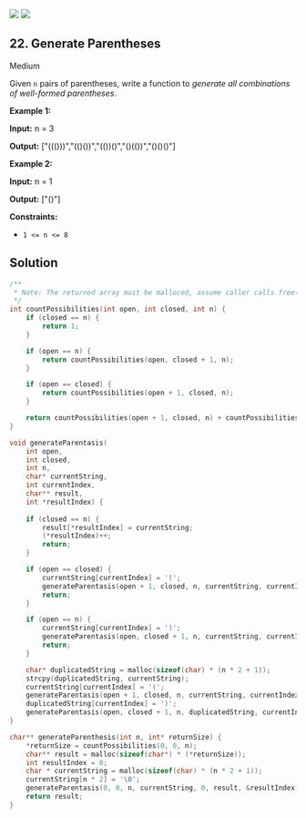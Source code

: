 [![](https://img.shields.io/github/stars/javadev/LeetCode-in-All?label=Stars&style=flat-square)](https://github.com/javadev/LeetCode-in-All)
[![](https://img.shields.io/github/forks/javadev/LeetCode-in-All?label=Fork%20me%20on%20GitHub%20&style=flat-square)](https://github.com/javadev/LeetCode-in-All/fork)

## 22\. Generate Parentheses

Medium

Given `n` pairs of parentheses, write a function to _generate all combinations of well-formed parentheses_.

**Example 1:**

**Input:** n = 3

**Output:** ["((()))","(()())","(())()","()(())","()()()"]

**Example 2:**

**Input:** n = 1

**Output:** ["()"]

**Constraints:**

*   `1 <= n <= 8`

## Solution

```c
/**
 * Note: The returned array must be malloced, assume caller calls free().
 */
int countPossibilities(int open, int closed, int n) {
    if (closed == n) {
        return 1;
    }

    if (open == n) {
        return countPossibilities(open, closed + 1, n);
    }

    if (open == closed) {
        return countPossibilities(open + 1, closed, n);
    }

    return countPossibilities(open + 1, closed, n) + countPossibilities(open, closed + 1, n);
}

void generateParentasis(
    int open,
    int closed,
    int n,
    char* currentString, 
    int currentIndex, 
    char** result, 
    int *resultIndex) {
        
    if (closed == n) {
        result[*resultIndex] = currentString; 
        (*resultIndex)++;
        return;
    }

    if (open == closed) {
        currentString[currentIndex] = '(';
        generateParentasis(open + 1, closed, n, currentString, currentIndex + 1, result, resultIndex);
        return;
    }

    if (open == n) {
        currentString[currentIndex] = ')';
        generateParentasis(open, closed + 1, n, currentString, currentIndex + 1, result, resultIndex);
        return;
    }

    char* duplicatedString = malloc(sizeof(char) * (n * 2 + 1));
    strcpy(duplicatedString, currentString);
    currentString[currentIndex] = '(';
    generateParentasis(open + 1, closed, n, currentString, currentIndex + 1, result, resultIndex);
    duplicatedString[currentIndex] = ')';
    generateParentasis(open, closed + 1, n, duplicatedString, currentIndex + 1, result, resultIndex);
}

char** generateParenthesis(int n, int* returnSize) {
    *returnSize = countPossibilities(0, 0, n);
    char** result = malloc(sizeof(char*) * (*returnSize));
    int resultIndex = 0;
    char * currentString = malloc(sizeof(char) * (n * 2 + 1));
    currentString[n * 2] = '\0';
    generateParentasis(0, 0, n, currentString, 0, result, &resultIndex);
    return result;
}
```